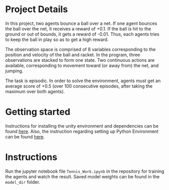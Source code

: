 # Project Details
In this project, two agents bounce a ball over a net. If one agent bounces the ball over the net, it receives a reward of +0.1. If the ball is hit to the ground or out of bounds, it gets a reward of -0.01. Thus, each agents tries to keep the ball in play so as to get a high reward.

The observation space is comprised of 8 variables corresponding to the position and velocity of the ball and racket. In the program, three observations are stacked to form one state. Two continuous  actions are available, corresponding to movement toward (or away from) the net, and jumping.

The task is episodic. In order to solve the environment, agents must get an average score of +0.5 (over 100 consecutive episodes, after taking the maximum over both agents).

# Getting started
Instructions for installing the unity environment and dependencies can be found [here](https://github.com/udacity/deep-reinforcement-learning/tree/master/p3_collab-compet). Also, the instruction regarding setting up Python Environment can be found [here](https://github.com/udacity/deep-reinforcement-learning#dependencies).

# Instructions
Run the jupyter notebook file `Tennis_Work.ipynb` in the repository for training the agents and watch the result. Saved model weights can be found in the `model_dir` folder.